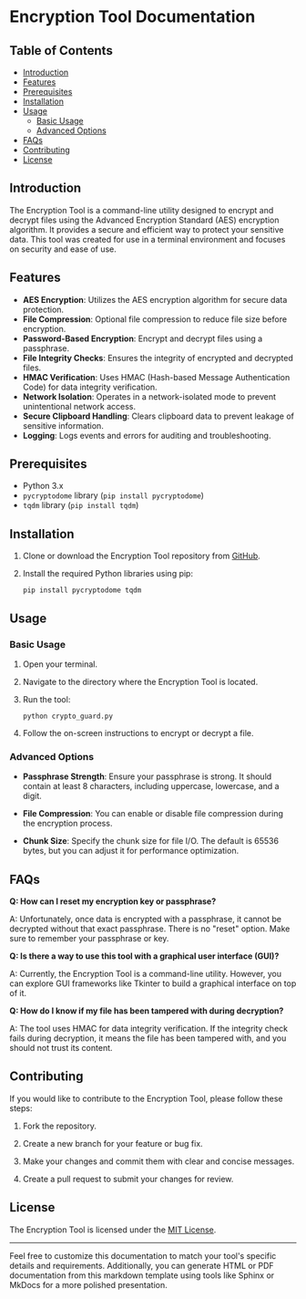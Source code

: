 # Encryption Tool Documentation

## Table of Contents
- [Introduction](#introduction)
- [Features](#features)
- [Prerequisites](#prerequisites)
- [Installation](#installation)
- [Usage](#usage)
  - [Basic Usage](#basic-usage)
  - [Advanced Options](#advanced-options)
- [FAQs](#faqs)
- [Contributing](#contributing)
- [License](#license)

## Introduction

The Encryption Tool is a command-line utility designed to encrypt and decrypt files using the Advanced Encryption Standard (AES) encryption algorithm. It provides a secure and efficient way to protect your sensitive data. This tool was created for use in a terminal environment and focuses on security and ease of use.

## Features

- **AES Encryption**: Utilizes the AES encryption algorithm for secure data protection.
- **File Compression**: Optional file compression to reduce file size before encryption.
- **Password-Based Encryption**: Encrypt and decrypt files using a passphrase.
- **File Integrity Checks**: Ensures the integrity of encrypted and decrypted files.
- **HMAC Verification**: Uses HMAC (Hash-based Message Authentication Code) for data integrity verification.
- **Network Isolation**: Operates in a network-isolated mode to prevent unintentional network access.
- **Secure Clipboard Handling**: Clears clipboard data to prevent leakage of sensitive information.
- **Logging**: Logs events and errors for auditing and troubleshooting.

## Prerequisites

- Python 3.x
- `pycryptodome` library (`pip install pycryptodome`)
- `tqdm` library (`pip install tqdm`)

## Installation

1. Clone or download the Encryption Tool repository from [GitHub](https://github.com/yourusername/encryption-tool).

2. Install the required Python libraries using pip:
   ```
   pip install pycryptodome tqdm
   ```

## Usage

### Basic Usage

1. Open your terminal.

2. Navigate to the directory where the Encryption Tool is located.

3. Run the tool:
   ```
   python crypto_guard.py 
   ```

4. Follow the on-screen instructions to encrypt or decrypt a file.

### Advanced Options

- **Passphrase Strength**: Ensure your passphrase is strong. It should contain at least 8 characters, including uppercase, lowercase, and a digit.

- **File Compression**: You can enable or disable file compression during the encryption process.

- **Chunk Size**: Specify the chunk size for file I/O. The default is 65536 bytes, but you can adjust it for performance optimization.

## FAQs

**Q: How can I reset my encryption key or passphrase?**

A: Unfortunately, once data is encrypted with a passphrase, it cannot be decrypted without that exact passphrase. There is no "reset" option. Make sure to remember your passphrase or key.

**Q: Is there a way to use this tool with a graphical user interface (GUI)?**

A: Currently, the Encryption Tool is a command-line utility. However, you can explore GUI frameworks like Tkinter to build a graphical interface on top of it.

**Q: How do I know if my file has been tampered with during decryption?**

A: The tool uses HMAC for data integrity verification. If the integrity check fails during decryption, it means the file has been tampered with, and you should not trust its content.

## Contributing

If you would like to contribute to the Encryption Tool, please follow these steps:

1. Fork the repository.

2. Create a new branch for your feature or bug fix.

3. Make your changes and commit them with clear and concise messages.

4. Create a pull request to submit your changes for review.

## License

The Encryption Tool is licensed under the [MIT License](LICENSE).

---

Feel free to customize this documentation to match your tool's specific details and requirements. Additionally, you can generate HTML or PDF documentation from this markdown template using tools like Sphinx or MkDocs for a more polished presentation.
